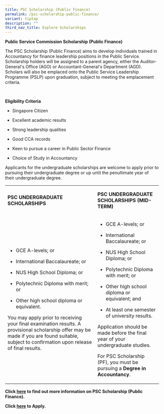 ```yaml
---
title: PSC Scholarship (Public Finance)
permalink: /psc-scholarship-public-finance/
variant: tiptap
description: ""
third_nav_title: Explore Scholarships
---
```

<p><strong>Public Service Commission Scholarship (Public Finance)</strong>
</p>
<p>The PSC Scholarship (Public Finance) aims to develop individuals trained
in Accountancy for finance leadership positions in the Public Service.
Scholarship holders will be assigned to a parent agency, either the Auditor-General's
Office (AGO) or Accountant-General's Department (AGD). Scholars will also
be emplaced onto the Public Service Leadership Programme (PSLP) upon graduation,
subject to meeting the emplacement criteria.</p>
<p>&nbsp;</p>
<p><strong>Eligibility Criteria</strong>
</p>
<ul data-tight="true" class="tight">
<li>
<p>Singapore Citizen</p>
</li>
<li>
<p>Excellent academic results</p>
</li>
<li>
<p>Strong leadership qualities</p>
</li>
<li>
<p>Good CCA records</p>
</li>
<li>
<p>Keen to pursue a career in Public Sector Finance</p>
</li>
<li>
<p>Choice of Study in Accountancy</p>
</li>
</ul>
<p>Applicants for the undergraduate scholarships are welcome to apply prior
to pursuing their undergraduate degree or up until the penultimate year
of their undergraduate degree.</p>
<table style="minWidth: 50px">
<colgroup>
<col>
<col>
</colgroup>
<tbody>
<tr>
<td rowspan="1" colspan="1">
<p><strong>PSC UNDERGRADUATE SCHOLARSHIPS</strong>
</p>
</td>
<td rowspan="1" colspan="1">
<p><strong>PSC UNDERGRADUATE SCHOLARSHIPS (MID-TERM)</strong>
</p>
</td>
</tr>
<tr>
<td rowspan="1" colspan="1">
<ul data-tight="true" class="tight">
<li>
<p>GCE A-levels; or</p>
</li>
<li>
<p>International Baccalaureate; or</p>
</li>
<li>
<p>NUS High School Diploma; or</p>
</li>
<li>
<p>Polytechnic Diploma with merit; or</p>
</li>
<li>
<p>Other high school diploma or equivalent.</p>
</li>
</ul>
<p>You may apply prior to receiving your final examination results. A provisional
scholarship offer may be made if you are found suitable, subject to confirmation
upon release of final results.</p>
</td>
<td rowspan="1" colspan="1">
<ul data-tight="true" class="tight">
<li>
<p>GCE A-levels; or</p>
</li>
<li>
<p>International Baccalaureate; or</p>
</li>
<li>
<p>NUS High School Diploma; or</p>
</li>
<li>
<p>Polytechnic Diploma with merit; or</p>
</li>
<li>
<p>Other high school diploma or equivalent; and</p>
</li>
<li>
<p>At least one semester of university results.</p>
</li>
</ul>
<p>Application should be made before the final year of your undergraduate
studies.</p>
<p>For PSC Scholarship (PF), you must be pursuing a <strong>Degree in Accountancy</strong>.</p>
</td>
</tr>
</tbody>
</table>
<p><strong>Click&nbsp;<a href="https://safe.menlosecurity.com/https://www.psc.gov.sg/docs/default-source/psc/psc-scholarship-(public-finance)-brochure.pdf" rel="noopener noreferrer nofollow" target="_blank">here</a>&nbsp;to find out more information on PSC Scholarship (Public Finance).</strong>
</p>
<p><strong>Click&nbsp;<a href="https://safe.menlosecurity.com/https:/www.psc.gov.sg/scholarships/undergraduate-scholarships/psc-scholarships?q=apply" rel="noopener noreferrer nofollow" target="_blank">here</a> to Apply.</strong>
</p>
<p></p>
<p></p>